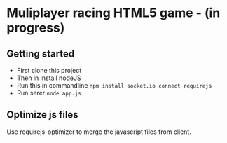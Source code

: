 # Muliplayer racing HTML5 game - (in progress)

## Getting started
* First clone this project
* Then in install nodeJS
* Run this in commandline `npm install socket.io connect requirejs`
* Run serer `node app.js`

## Optimize js files
Use requirejs-optimizer to merge the javascript files from client.

